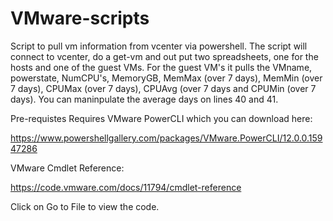 # VMware-scripts
Script to pull vm information from vcenter via powershell. The script will connect to vcenter, do a get-vm and out put two spreadsheets, one for the hosts and one of the guest VMs. 
For the guest VM's it pulls the VMname, powerstate, NumCPU's, MemoryGB, MemMax (over 7 days), MemMin (over 7 days), CPUMax (over 7 days), CPUAvg (over 7 days and CPUMin (over 7 days). You can maninpulate the average days on lines 40 and 41.

Pre-requistes
Requires VMware PowerCLI which you can download here:

https://www.powershellgallery.com/packages/VMware.PowerCLI/12.0.0.15947286

VMware Cmdlet Reference:

https://code.vmware.com/docs/11794/cmdlet-reference


Click on Go to File to view the code.

